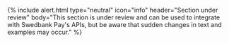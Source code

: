 {% include alert.html type="neutral" icon="info" header="Section under review"
body="This section is under review and can be used to integrate with Swedbank
Pay's APIs, but be aware that sudden changes in text and examples may occur." %}
